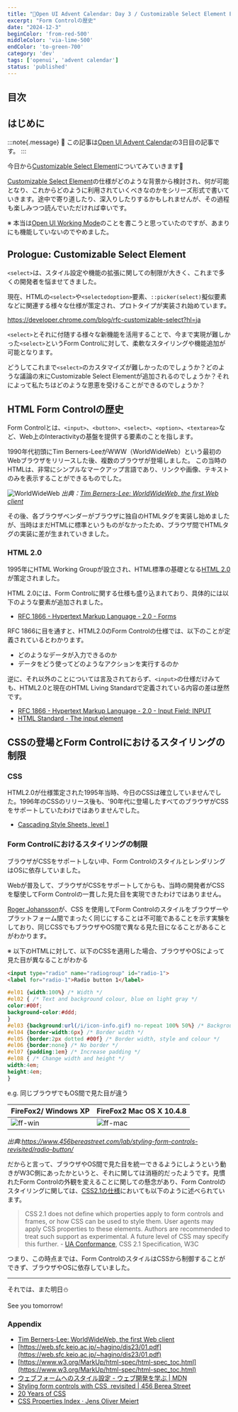 ```yaml
---
title: "🎄Open UI Advent Calendar: Day 3 / Customizable Select Element Ep.1"
excerpt: "Form Controlの歴史"
date: "2024-12-3"
beginColor: 'from-red-500'
middleColor: 'via-lime-500'
endColor: 'to-green-700'
category: 'dev'
tags: ['openui', 'advent calendar']
status: 'published'
---
```

## 目次

## はじめに

:::note{.message}
🎄 この記事は[Open UI Advent Calendar](https://adventar.org/calendars/10293)の3日目の記事です。
:::

今日から[Customizable Select Element](https://open-ui.org/components/customizableselect/)についてみていきます🧤

[Customizable Select Element](https://open-ui.org/components/customizableselect/)の仕様がどのような背景から検討され、何が可能となり、これからどのように利用されていくべきなのかをシリーズ形式で書いていきます。途中で寄り道したり、深入りしたりするかもしれませんが、その過程も楽しみつつ読んでいただければ幸いです。

※ 本当は[Open UI Working Mode](https://open-ui.org/working-mode/)のことを書こうと思っていたのですが、あまりにも機能していないのでやめました。

## Prologue: Customizable Select Element

`<select>`は、スタイル設定や機能の拡張に関しての制限が大きく、これまで多くの開発者を悩ませてきました。

現在、HTMLの`<select>`や`<selectedoption>`要素、`::picker(select)`擬似要素などに関連する様々な仕様が策定され、プロトタイプが実装され始めています。

https://developer.chrome.com/blog/rfc-customizable-select?hl=ja

`<select>`とそれに付随する様々な新機能を活用することで、今まで実現が難しかった`<select>`というForm Controlに対して、柔軟なスタイリングや機能追加が可能となります。

どうしてこれまで`<select>`のカスタマイズが難しかったのでしょうか？どのような議論の末にCustomizable Select Elementが追加されるのでしょうか？それによって私たちはどのような恩恵を受けることができるのでしょうか？

## HTML Form Controlの歴史

Form Controlとは、`<input>`、`<button>`、`<select>`、`<option>`、`<textarea>`など、Web上のInteractivityの基盤を提供する要素のことを指します。

1990年代初頭にTim Berners-LeeがWWW（WorldWideWeb）という最初のWebブラウザをリリースした後、複数のブラウザが登場しました。
この当時のHTMLは、非常にシンプルなマークアップ言語であり、リンクや画像、テキストのみを表示することができるものでした。

![WorldWideWeb](/www.png)
*出典：[Tim Berners-Lee: WorldWideWeb, the first Web client](https://www.w3.org/History/1994/WWW/Journals/CACM/screensnap2_24c.gif)*

その後、各ブラウザベンダーがブラウザに独自のHTMLタグを実装し始めましたが、当時はまだHTMLに標準というものがなかったため、ブラウザ間でHTMLタグの実装に差が生まれていきました。

### HTML 2.0

1995年にHTML Working Groupが設立され、HTML標準の基礎となる[HTML 2.0](https://datatracker.ietf.org/doc/html/rfc1866)が策定されました。

HTML 2.0には、Form Controlに関する仕様も盛り込まれており、具体的には以下のような要素が追加されました。

- [RFC 1866 - Hypertext Markup Language - 2.0  - Forms](https://datatracker.ietf.org/doc/html/rfc1866#section-8)

RFC 1866に目を通すと、HTML2.0のForm Controlの仕様では、以下のことが定義されているとわかります。

- どのようなデータが入力できるのか
- データをどう使ってどのようなアクションを実行するのか

逆に、それ以外のことについては言及されておらず、`<input>`の仕様だけみても、HTML2.0と現在のHTML Living Standardで定義されている内容の差は歴然です。

- [RFC 1866 - Hypertext Markup Language - 2.0 - Input Field: INPUT](https://datatracker.ietf.org/doc/html/rfc1866#section-8.1.2)
- [HTML Standard - The input element](https://html.spec.whatwg.org/multipage/input.html)

## CSSの登場とForm Controlにおけるスタイリングの制限

### CSS

HTML2.0が仕様策定された1995年当時、今日のCSSは確立していませんでした。1996年のCSSのリリース後も、'90年代に登場したすべてのブラウザがCSSをサポートしていたわけではありませんでした。

- [Cascading Style Sheets, level 1](https://www.w3.org/TR/REC-CSS1-961217)

### Form Controlにおけるスタイリングの制限

ブラウザがCSSをサポートしない中、Form ControlのスタイルとレンダリングはOSに依存していました。

Webが普及して、ブラウザがCSSをサポートしてからも、当時の開発者がCSSを駆使してForm Controlの一貫した見た目を実現できたわけではありません。

[Roger Johansson](https://x.com/rogerjohansson)が、CSS を使用してForm Controlのスタイルをブラウザーやプラットフォーム間でまったく同じにすることは不可能であることを示す実験をしており、同じCSSでもブラウザやOS間で異なる見た目になることがあることがわかります。

※ 以下のHTMLに対して、以下のCSSを適用した場合、ブラウザやOSによって見た目が異なることがわかる

```html title="html"
<input type="radio" name="radiogroup" id="radio-1">
<label for="radio-1">Radio button 1</label>
```

```css title="css"
#el01 {width:100%} /* Width */
#el02 { /* Text and background colour, blue on light gray */
color:#00f;
background-color:#ddd;
}
#el03 {background:url(/i/icon-info.gif) no-repeat 100% 50%} /* Background image */
#el04 {border-width:6px} /* Border width */
#el05 {border:2px dotted #00f} /* Border width, style and colour */
#el06 {border:none} /* No border */
#el07 {padding:1em} /* Increase padding */
#el08 { /* Change width and height */
width:4em;
height:4em;
}
```

e.g. 同じブラウザでもOS間で見た目が違う

| FireFox2/ Windows XP | FireFox2 Mac OS X 10.4.8|
| ---- | ---- |
| ![ff-win](/ff-win.png) | ![ff-mac](/ff-mac.png) |

*出典:https://www.456bereastreet.com/lab/styling-form-controls-revisited/radio-button/*

だからと言って、ブラウザやOS間で見た目を統一できるようにしようという動きがW3C側にあったかというと、それに関しては消極的だったようです。見慣れたForm Controlの外観を変えることに関しての懸念があり、Form Controlのスタイリングに関しては、[CSS2.1の仕様](https://www.w3.org/TR/CSS21/conform.html#q3.0)においても以下のように述べられています。

> CSS 2.1 does not define which properties apply to form controls and frames, or how CSS can be used to style them. User agents may apply CSS properties to these elements. Authors are recommended to treat such support as experimental. A future level of CSS may specify this further. - [UA Conformance](https://www.w3.org/TR/CSS21/conform.html#q3.0), CSS 2.1 Specification, W3C

つまり、この時点までは、Form ControlのスタイルはCSSから制御することができず、ブラウザやOSに依存していました。

***

それでは、また明日⛄

See you tomorrow!

### Appendix

- [Tim Berners-Lee: WorldWideWeb, the first Web client](https://www.w3.org/People/Berners-Lee/WorldWideWeb.html)
- [https://web.sfc.keio.ac.jp/~hagino/dis23/01.pdf](https://web.sfc.keio.ac.jp/~hagino/dis23/01.pdf)
- [https://www.w3.org/MarkUp/html-spec/html-spec_toc.html](https://www.w3.org/MarkUp/html-spec/html-spec_toc.html)
- [ウェブフォームへのスタイル設定 - ウェブ開発を学ぶ | MDN](https://developer.mozilla.org/ja/docs/Learn/Forms/Styling_web_forms)
- [Styling form controls with CSS, revisited | 456 Berea Street](https://www.456bereastreet.com/archive/200701/styling_form_controls_with_css_revisited/)
- [20 Years of CSS](https://www.w3.org/Style/CSS20/)
- [CSS Properties Index · Jens Oliver Meiert](https://meiert.com/en/indices/css-properties/)
